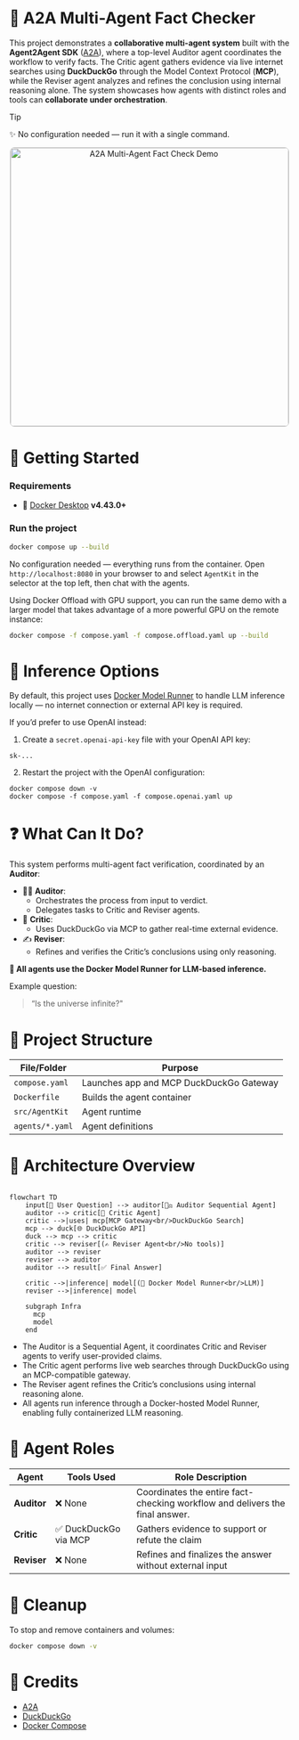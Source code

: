 # 🧠 A2A Multi-Agent Fact Checker

This project demonstrates a **collaborative multi-agent system** built with the **Agent2Agent SDK** ([A2A]),
where a top-level Auditor agent coordinates the workflow to verify facts. The Critic agent gathers evidence
via live internet searches using **DuckDuckGo** through the Model Context Protocol (**MCP**), while the Reviser
agent analyzes and refines the conclusion using internal reasoning alone. The system showcases how agents
with distinct roles and tools can **collaborate under orchestration**.

> [!Tip]
> ✨ No configuration needed — run it with a single command.


<p align="center">
  <img src="demo.gif"
       alt="A2A Multi-Agent Fact Check Demo"
       width="500"
       style="border: 1px solid #ccc; border-radius: 8px;" />
</p>

# 🚀 Getting Started

### Requirements

- 🐳 [Docker Desktop] **v4.43.0+**

### Run the project


```sh
docker compose up --build
```

No configuration needed — everything runs from the container. Open `http://localhost:8080` in your browser to and select `AgentKit` in the selector at the top left, then chat with
the agents.

Using Docker Offload with GPU support, you can run the same demo with a larger model that takes advantage of a more powerful GPU on the remote instance:

```sh
docker compose -f compose.yaml -f compose.offload.yaml up --build
```

# 🧠 Inference Options

By default, this project uses [Docker Model Runner] to handle LLM inference locally — no internet connection or external API key is required.

If you’d prefer to use OpenAI instead:

1. Create a `secret.openai-api-key` file with your OpenAI API key:

```
sk-...
```

2. Restart the project with the OpenAI configuration:

```
docker compose down -v
docker compose -f compose.yaml -f compose.openai.yaml up
```

# ❓ What Can It Do?

This system performs multi-agent fact verification, coordinated by an **Auditor**:

- 🧑‍⚖️ **Auditor**:
  - Orchestrates the process from input to verdict.
  - Delegates tasks to Critic and Reviser agents.
- 🧠 **Critic**:
	- Uses DuckDuckGo via MCP to gather real-time external evidence.
-	✍️ **Reviser**:
	- Refines and verifies the Critic’s conclusions using only reasoning.

**🧠 All agents use the Docker Model Runner for LLM-based inference.**

Example question:

> “Is the universe infinite?"

# 🧱 Project Structure

| **File/Folder** | **Purpose**                             |
| --------------- | --------------------------------------- |
| `compose.yaml`  | Launches app and MCP DuckDuckGo Gateway |
| `Dockerfile`    | Builds the agent container              |
| `src/AgentKit`  | Agent runtime                           |
| `agents/*.yaml` | Agent definitions                       |


# 🔧 Architecture Overview

```mermaid

flowchart TD
    input[📝 User Question] --> auditor[🧑‍⚖️ Auditor Sequential Agent]
    auditor --> critic[🧠 Critic Agent]
    critic -->|uses| mcp[MCP Gateway<br/>DuckDuckGo Search]
    mcp --> duck[🌐 DuckDuckGo API]
    duck --> mcp --> critic
    critic --> reviser[(✍️ Reviser Agent<br/>No tools)]
    auditor --> reviser
    reviser --> auditor
    auditor --> result[✅ Final Answer]

    critic -->|inference| model[(🧠 Docker Model Runner<br/>LLM)]
    reviser -->|inference| model

    subgraph Infra
      mcp
      model
    end

```

- The Auditor is a Sequential Agent, it coordinates Critic and Reviser agents to verify user-provided claims.
- The Critic agent performs live web searches through DuckDuckGo using an MCP-compatible gateway.
- The Reviser agent refines the Critic’s conclusions using internal reasoning alone.
- All agents run inference through a Docker-hosted Model Runner, enabling fully containerized LLM reasoning.

# 🤝 Agent Roles

| **Agent**   | **Tools Used**        | **Role Description**                                                         |
| ----------- | --------------------- | ---------------------------------------------------------------------------- |
| **Auditor** | ❌ None               | Coordinates the entire fact-checking workflow and delivers the final answer. |
| **Critic**  | ✅ DuckDuckGo via MCP | Gathers evidence to support or refute the claim                              |
| **Reviser** | ❌ None               | Refines and finalizes the answer without external input                      |


# 🧹 Cleanup

To stop and remove containers and volumes:

```sh
docker compose down -v
```


# 📎 Credits
- [A2A]
- [DuckDuckGo]
- [Docker Compose]


[A2A]: https://github.com/a2aproject/a2a-python
[DuckDuckGo]: https://duckduckgo.com
[Docker Compose]: https://github.com/docker/compose
[Docker Desktop]: https://www.docker.com/products/docker-desktop/
[Docker Model Runner]: https://docs.docker.com/ai/model-runner/
